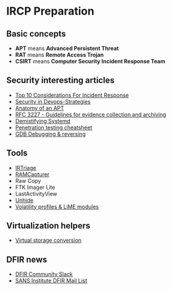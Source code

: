 # IRCP Preparation
## Basic concepts
* **APT** means **Advanced Persistent Threat**
* **RAT** means **Remote Access Trojan**
* **CSIRT** means **Computer Security Incident Response Team**
## Security interesting articles
* [Top 10 Considerations For Incident Response](https://www.owasp.org/images/b/bd/IR_Top_10_Considerations_-_Slides-v2.pdf)
* [Security in Devops-Strategies](https://docs.google.com/presentation/d/1M4cx_zVFN7WCKybV2c7c8L0QG9gP5z78JAIELRhkVkg/edit#slide=id.p)
* [Anatomy of an APT](https://www.youtube.com/watch?v=SZCE677ijMU&feature=youtu.be)
* [RFC 3227 - Guidelines for evidence collection and archiving](http://www.faqs.org/rfcs/rfc3227.html)
* [Demistifying Systemd](https://people.redhat.com/mskinner/rhug/q1.2014/Demystifying_Systemd.pdf)
* [Penetration testing cheatsheet](https://techincidents.com/important-penetration-testing-cheat-sheet/)
* [GDB Debugging & reversing](http://www.brendangregg.com/blog/2016-08-09/gdb-example-ncurses.html)
## Tools
* [IRTriage](https://github.com/AJMartel/IRTriage)
* [RAMCapturer](https://belkasoft.com/ram-capturer)
* Raw Copy
* FTK Imager Lite
* LastActivityView
* [Unhide](https://sourceforge.net/projects/unhide/?source=typ_redirect)
* [Volatility profiles & LiME modules](https://bitbucket.org/securizame/volatility-profiles-and-lime-modules)
## Virtualization helpers
* [Virtual storage conversion](https://www.dedoimedo.com/computers/virtualbox-convert.html)
## DFIR news
* [DFIR Community Slack](https://dfircommunity.slack.com/)
* [SANS Institute DFIR Mail List](https://lists.sans.org/mailman/listinfo/dfir)
